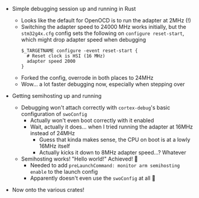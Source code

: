 - Simple debugging session up and running in Rust
  - Looks like the default for OpenOCD is to run the adapter at 2MHz (!)
  - Switching the adapter speed to 24000 MHz works initially, but the `stm32g4x.cfg` config sets the following on `configure reset-start`, which might drop adapter speed when debugging
    ```
    $_TARGETNAME configure -event reset-start {
      # Reset clock is HSI (16 MHz)
      adapter speed 2000
    }
    ```
  - Forked the config, overrode in both places to 24MHz
  - Wow... a lot faster debugging now, especially when stepping over
- Getting semihosting up and running
  - Debugging won't attach correctly with `cortex-debug`'s basic configuration of `swoConfig`
    - Actually won't even boot correctly with it enabled
    - Wait, actually it does... when I tried running the adapter at 16MHz instead of 24MHz
      - Guess that kinda makes sense, the CPU on boot is at a lowly 16MHz itself
      - Actually kicks it down to 8MHz adapter speed...? Whatever
  - Semihosting works! "Hello world!" Achieved! :tada:
    - Needed to add `preLaunchCommand: monitor arm semihosting enable` to the launch config
    - Apparently doesn't even use the `swoConfig` at all :zany_face:

- Now onto the various crates!